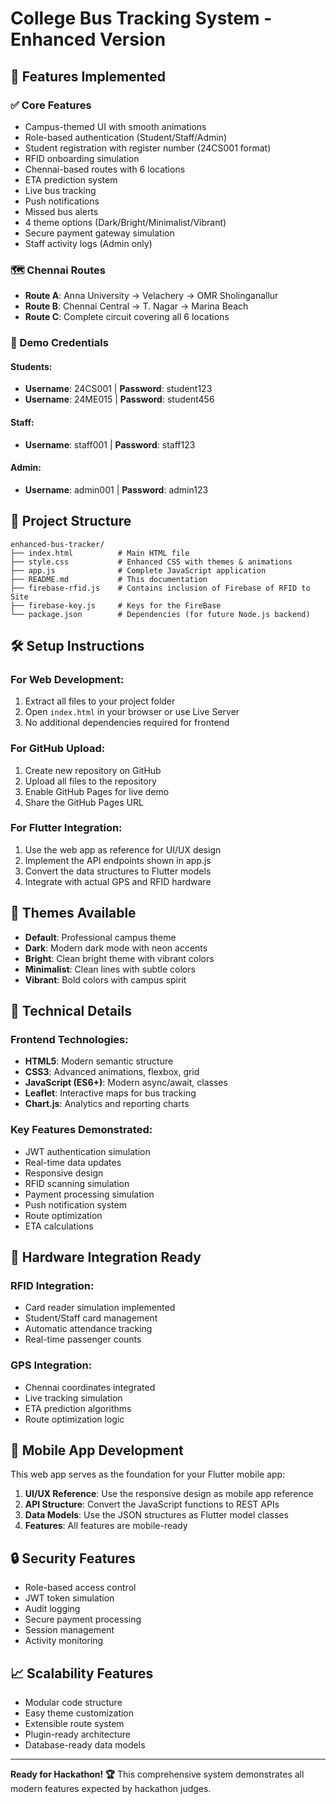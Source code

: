
# College Bus Tracking System - Enhanced Version

## 🚀 Features Implemented

### ✅ Core Features
- Campus-themed UI with smooth animations
- Role-based authentication (Student/Staff/Admin)
- Student registration with register number (24CS001 format)
- RFID onboarding simulation
- Chennai-based routes with 6 locations
- ETA prediction system
- Live bus tracking
- Push notifications
- Missed bus alerts
- 4 theme options (Dark/Bright/Minimalist/Vibrant)
- Secure payment gateway simulation
- Staff activity logs (Admin only)

### 🗺️ Chennai Routes
- **Route A**: Anna University → Velachery → OMR Sholinganallur
- **Route B**: Chennai Central → T. Nagar → Marina Beach  
- **Route C**: Complete circuit covering all 6 locations

### 👥 Demo Credentials

#### Students:
- **Username**: 24CS001 | **Password**: student123
- **Username**: 24ME015 | **Password**: student456

#### Staff:
- **Username**: staff001 | **Password**: staff123

#### Admin:
- **Username**: admin001 | **Password**: admin123

## 📁 Project Structure
```
enhanced-bus-tracker/
├── index.html          # Main HTML file
├── style.css           # Enhanced CSS with themes & animations
├── app.js              # Complete JavaScript application
├── README.md           # This documentation
├── firebase-rfid.js    # Contains inclusion of Firebase of RFID to Site
├── firebase-key.js     # Keys for the FireBase
└── package.json        # Dependencies (for future Node.js backend)
```

## 🛠️ Setup Instructions

### For Web Development:
1. Extract all files to your project folder
2. Open `index.html` in your browser or use Live Server
3. No additional dependencies required for frontend

### For GitHub Upload:
1. Create new repository on GitHub
2. Upload all files to the repository
3. Enable GitHub Pages for live demo
4. Share the GitHub Pages URL

### For Flutter Integration:
1. Use the web app as reference for UI/UX design
2. Implement the API endpoints shown in app.js
3. Convert the data structures to Flutter models
4. Integrate with actual GPS and RFID hardware

## 🎨 Themes Available
- **Default**: Professional campus theme
- **Dark**: Modern dark mode with neon accents
- **Bright**: Clean bright theme with vibrant colors
- **Minimalist**: Clean lines with subtle colors
- **Vibrant**: Bold colors with campus spirit

## 🔧 Technical Details

### Frontend Technologies:
- **HTML5**: Modern semantic structure
- **CSS3**: Advanced animations, flexbox, grid
- **JavaScript (ES6+)**: Modern async/await, classes
- **Leaflet**: Interactive maps for bus tracking
- **Chart.js**: Analytics and reporting charts

### Key Features Demonstrated:
- JWT authentication simulation
- Real-time data updates
- Responsive design
- RFID scanning simulation
- Payment processing simulation
- Push notification system
- Route optimization
- ETA calculations

## 🚌 Hardware Integration Ready

### RFID Integration:
- Card reader simulation implemented
- Student/Staff card management
- Automatic attendance tracking
- Real-time passenger counts

### GPS Integration:
- Chennai coordinates integrated
- Live tracking simulation
- ETA prediction algorithms
- Route optimization logic

## 📱 Mobile App Development

This web app serves as the foundation for your Flutter mobile app:

1. **UI/UX Reference**: Use the responsive design as mobile app reference
2. **API Structure**: Convert the JavaScript functions to REST APIs
3. **Data Models**: Use the JSON structures as Flutter model classes
4. **Features**: All features are mobile-ready

## 🔒 Security Features

- Role-based access control
- JWT token simulation
- Audit logging
- Secure payment processing
- Session management
- Activity monitoring

## 📈 Scalability Features

- Modular code structure
- Easy theme customization
- Extensible route system
- Plugin-ready architecture
- Database-ready data models

---

**Ready for Hackathon! 🏆**
This comprehensive system demonstrates all modern features expected by hackathon judges.
